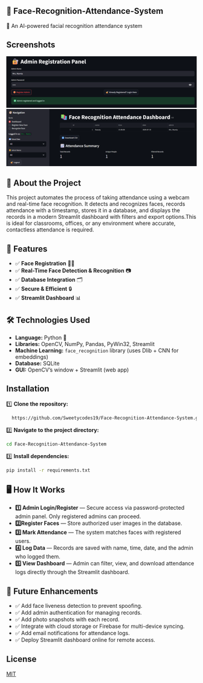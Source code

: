 ## **📸 Face-Recognition-Attendance-System**

  🚀 An AI-powered facial recognition attendance system

## Screenshots
![image alt](https://github.com/Sweetycodes19/Face-Recognition-Attendance-System/blob/main/Images/Screenshot%202025-07-19%20232001.png)
![image alt](https://github.com/Sweetycodes19/Face-Recognition-Attendance-System/blob/main/Images/Screenshot%202025-07-19%20232044.png)



## 📜 About the Project
This project automates the process of taking attendance using a webcam and real-time face recognition. It detects and recognizes faces, records attendance with a timestamp, stores it in a database, and displays the records in a modern Streamlit dashboard with filters and export options.This is ideal for classrooms, offices, or any environment where accurate, contactless attendance is required.

## 🎯 Features
- ✅ **Face Registration** 🧑‍💻
- ✅ **Real-Time Face Detection & Recognition** 📷
- ✅ **Database Integration** 🗂️
- ✅ **Secure & Efficient** 🔒
- ✅ **Streamlit Dashboard** 📊
## 🛠️ Technologies Used
- **Language:** Python 🐍  
- **Libraries:** OpenCV, NumPy, Pandas, PyWin32, Streamlit  
- **Machine Learning:** `face_recognition` library (uses Dlib + CNN for embeddings)  
- **Database:** SQLite  
- **GUI:** OpenCV’s window + Streamlit (web app)
## Installation

1️⃣ **Clone the repository:**

```bash
  https://github.com/Sweetycodes19/Face-Recognition-Attendance-System.git
```
2️⃣ **Navigate to the project directory:**

```bash
cd Face-Recognition-Attendance-System
```
3️⃣ **Install dependencies:**

```bash 
pip install -r requirements.txt
```
    
## 🖥️ How It Works
- **1️⃣ Admin Login/Register** — Secure access via password-protected admin panel. Only registered admins can proceed.
- **2️⃣Register Faces** — Store authorized user images in the database.
- **3️⃣ Mark Attendance** — The system matches faces with registered users.
- **4️⃣ Log Data** — Records are saved with name, time, date, and the admin who logged them.
- **5️⃣ View Dashboard** — Admin can filter, view, and download attendance logs directly through the Streamlit dashboard.


## 📌 Future Enhancements
- ✅ Add face liveness detection to prevent spoofing.
- ✅ Add admin authentication for managing records.
- ✅ Add photo snapshots with each record.
- ✅ Integrate with cloud storage or Firebase for multi-device syncing.
- ✅ Add email notifications for attendance logs.
- ✅ Deploy Streamlit dashboard online for remote access.
## License

[MIT](https://choosealicense.com/licenses/mit/)

